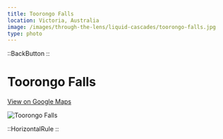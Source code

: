 ```yaml
---
title: Toorongo Falls
location: Victoria, Australia
image: /images/through-the-lens/liquid-cascades/toorongo-falls.jpg
type: photo
---
```


::BackButton
::

# Toorongo Falls

<a href="https://www.google.com/maps/search/?api=1&query=Toorongo+Falls,+Victoria,+Australia" target="_blank" rel="noopener noreferrer">View on Google Maps</a>

![Toorongo Falls](/images/through-the-lens/liquid-cascades/toorongo-falls.jpg)

<div class="mb-8"></div>

::HorizontalRule
::
